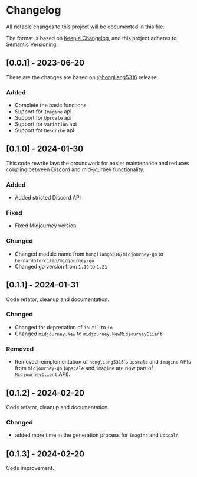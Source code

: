 # Changelog

All notable changes to this project will be documented in this file.

The format is based on [Keep a Changelog](https://keepachangelog.com/en/1.0.0/),
and this project adheres to [Semantic Versioning](https://semver.org/spec/v2.0.0.html).

## [0.0.1] - 2023-06-20

These are the changes are based on [@hongliang5316](https://github.com/hongliang5316/midjourney-go/) release.

### Added

- Complete the basic functions
- Support for `Imagine` api
- Support for `Upscale` api
- Support for `Variation` api
- Support for `Describe` api

## [0.1.0] - 2024-01-30

This code rewrite lays the groundwork for easier maintenance and reduces coupling between Discord and mid-journey functionality.

### Added

- Added stricted Discord API 

### Fixed

- Fixed Midjourney version

### Changed

- Changed module name from `hongliang5316/midjourney-go` to `bernardoforcillo/midjourney-go`
- Changed go version from `1.19` to `1.21`

## [0.1.1] - 2024-01-31

Code refator, cleanup and documentation.

### Changed

- Changed for deprecation of `ioutil` to `io`
- Changed `midjourney.New` to `midjourney.NewMidjourneyClient`

### Removed

- Removed reimplementation of `hongliang5316`'s `upscale` and `imagine` APIs from `midjourney-go` (`upscale` and `imagine` are now part of `MidjourneyClient` API).

## [0.1.2] - 2024-02-20

Code refator, cleanup and documentation.

### Changed

- added more time in the generation process for `Imagine` and `Upscale`
## [0.1.3] - 2024-02-20

Code improvement.

